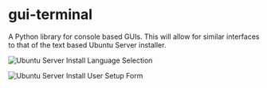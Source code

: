 # gui-terminal
A Python library for console based GUIs. This will allow for similar interfaces to that of the text based Ubuntu Server installer.


![Ubuntu Server Install Language Selection](https://tutorials.ubuntu.com/es6-bundled/src/codelabs/tutorial-install-ubuntu-server/img/69ae6d8aedc13eb3.png)

![Ubuntu Server Install User Setup Form](https://tutorials.ubuntu.com/es6-bundled/src/codelabs/tutorial-install-ubuntu-server/img/5deb4ad250eb7630.png)
